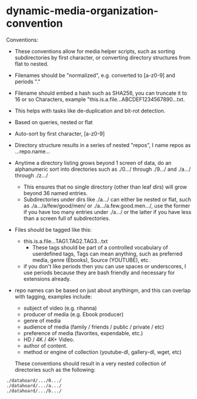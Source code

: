 # dynamic-media-organization-convention

Conventions:
* These conventions allow for media helper scripts, such as sorting subdirectories by first character, or converting directory structures from flat to nested.
* Filenames should be "normalized", e.g. converted to [a-z0-9] and periods "."
* Filename should embed a hash such as SHA256, you can truncate it to 16 or so Characters, example "this.is.a.file...ABCDEF1234567890...txt.
* This helps with tasks like de-duplication and bit-rot detection.
* Based on queries, nested or flat
* Auto-sort by first character, [a-z0-9]
* Directory structure results in a series of nested "repos", I name repos as ...repo.name...
* Anytime a directory listing grows beyond 1 screen of data, do an alphanumeric sort into directories such as ./0.../ through ./9.../ and ./a.../ through ./z.../
  * This ensures that no single directory (other than leaf dirs) will grow beyond 36 named entries.
  * Subdirectories under dirs like ./a.../ can either be nested or flat, such as ./a.../a/few/good/men/ or ./a.../a.few.good.men.../, use the former if you have too many entries under ./a.../ or the latter if you have less than a screen full of subdirectories.
* Files should be tagged like this:
  * this.is.a.file...TAG1.TAG2.TAG3...txt
    * These tags should be part of a controlled vocabulary of userdefined tags, Tags can mean anything, such as preferred media, genre (Ebooks), Source (YOUTUBE), etc.
  * if you don't like periods then you can use spaces or underscores, I use periods because they are bash friendly and necessary for extensions already.
* repo names can be based on just about anythingm, and this can overlap with tagging, examples include:
  * subject of video (e.g. rihanna)
  * producer of media (e.g. Ebook producer)
  * genre of media
  * audience of media (family / friends / public / private / etc)
  * preference of media (favorites, expendable, etc.)
  * HD / 4K / 4K+ Video.
  * author of content.
  * method or engine of collection (youtube-dl, gallery-dl, wget, etc)
  
  These conventions should result in a very nested collection of directories such as the following:


```
./datahoard/.../0.../
./datahoard/.../a.../
./datahoard/.../b.../
```
